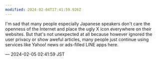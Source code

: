 ```yaml
---
modified: 2024-02-04T17:41:59.926Z
---
```


<p>I&#39;m sad that many people especially Japanese speakers don&#39;t care the openness of the Internet and place the ugly X icon everywhere on their websites. But that&#39;s not unexpected at all because however ignored the user privacy or show aweful articles, many people just continue using services like Yahoo! news or ads-filled LINE apps here.</p>

&mdash; 2024-02-05 02:41:59 JST

<!-- Original URL: https://mastodon.social/@sakuramochi0/111874442522050450-->
